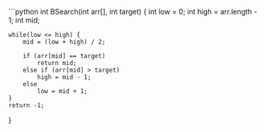​```python
int BSearch(int arr[], int target) {
    int low = 0;
    int high = arr.length - 1;
    int mid;

    while(low <= high) {
        mid = (low + high) / 2;

        if (arr[mid] == target)
            return mid;
        else if (arr[mid] > target)
            high = mid - 1;
        else
            low = mid + 1;
    }
    return -1;
}
```

